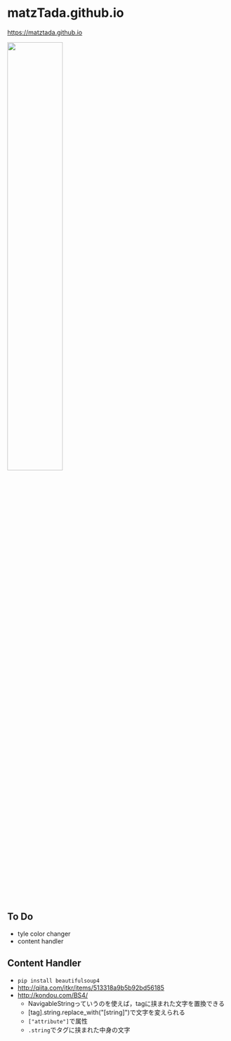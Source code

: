 # matzTada.github.io

<https://matztada.github.io>  

<a href="https://matztada.github.io"><img src="https://matztada.github.io/images/screenshot.png" alt="" width=50%></a>  

## To Do

* tyle color changer
* content handler

## Content Handler

* ```pip install beautifulsoup4```
* <http://qiita.com/itkr/items/513318a9b5b92bd56185>
* <http://kondou.com/BS4/>
	* NavigableStringっていうのを使えば，tagに挟まれた文字を置換できる
	* [tag].string.replace_with("[string]")で文字を変えられる
	* ```["attribute"]```で属性
	* ```.string```でタグに挟まれた中身の文字